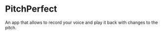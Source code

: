# PitchPerfect
An app that allows to record your voice and play it back with changes to the pitch. 
